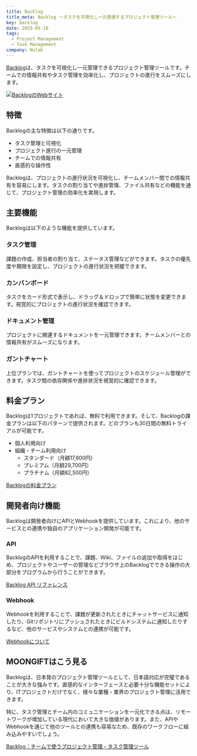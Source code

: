 ```yaml
---
title: Backlog
title_meta: Backlog 〜タスクを可視化し一元管理するプロジェクト管理ツール〜
key: backlog
date: 2025-05-10
tags:
  - Project Management
  - Task Management
company: Nulab
---
```


[Backlog](https://backlog.com/)は、タスクを可視化し一元管理できるプロジェクト管理ツールです。チームでの情報共有やタスク管理を効率化し、プロジェクトの進行をスムーズにします。

[![BacklogのWebサイト](/img/services/backlog.jpg)](https://backlog.com/)

<!--more-->

## 特徴

Backlogの主な特徴は以下の通りです。

- タスク管理と可視化
- プロジェクト進行の一元管理
- チームでの情報共有
- 直感的な操作性

Backlogは、プロジェクトの進行状況を可視化し、チームメンバー間での情報共有を容易にします。タスクの割り当てや進捗管理、ファイル共有などの機能を通じて、プロジェクト管理の効率化を実現します。

## 主要機能

Backlogは以下のような機能を提供しています。

### タスク管理

課題の作成、担当者の割り当て、ステータス管理などができます。タスクの優先度や期限を設定し、プロジェクトの進行状況を把握できます。

### カンバンボード

タスクをカード形式で表示し、ドラッグ＆ドロップで簡単に状態を変更できます。視覚的にプロジェクトの進行状況を確認できます。

### ドキュメント管理

プロジェクトに関連するドキュメントを一元管理できます。チームメンバーとの情報共有がスムーズになります。

### ガントチャート

上位プランでは、ガントチャートを使ってプロジェクトのスケジュール管理ができます。タスク間の依存関係や進捗状況を視覚的に確認できます。

## 料金プラン

Backlogは1プロジェクトであれば、無料で利用できます。そして、Backlogの課金プランは以下のパターンで提供されます。どのプランも30日間の無料トライアルが可能です。

- 個人利用向け
- 組織・チーム利用向け
  - スタンダード（月額17,600円）
  - プレミアム（月額29,700円）
  - プラチナム（月額82,500円）

[Backlogの料金プラン](https://backlog.com/ja/pricing/)

## 開発者向け機能

Backlogは開発者向けにAPIとWebhookを提供しています。これにより、他のサービスとの連携や独自のアプリケーション開発が可能です。

### API

BacklogのAPIを利用することで、課題、Wiki、ファイルの追加や取得をはじめ、プロジェクトやユーザーの管理などブラウザ上のBacklogでできる操作の大部分をプログラムから行うことができます。

[Backlog API リファレンス](https://developer.nulab.com/ja/docs/backlog/)

### Webhook

Webhookを利用することで、課題が更新されたときにチャットサービスに通知したり、Gitリポジトリにプッシュされたときにビルドシステムに通知したりするなど、他のサービスやシステムとの連携が可能です。

[Webhookについて](https://developer.nulab.com/ja/docs/backlog/webhook/)

## MOONGIFTはこう見る

Backlogは、日本発のプロジェクト管理ツールとして、日本語対応が完璧であることが大きな強みです。直感的なインターフェースと必要十分な機能セットにより、ITプロジェクトだけでなく、様々な業種・業界のプロジェクト管理に活用できます。

特に、タスク管理とチーム内のコミュニケーションを一元化できる点は、リモートワークが増加している現代において大きな価値があります。また、APIやWebhookを通じて他のツールとの連携も容易なため、既存のワークフローに組み込みやすいでしょう。

[Backlog｜チームで使うプロジェクト管理・タスク管理ツール](https://backlog.com/ja/)
